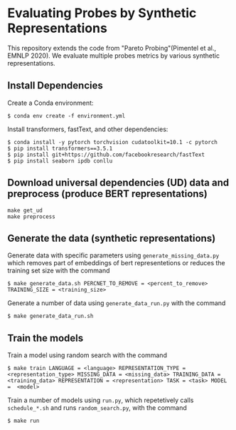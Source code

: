 # Evaluating Probes by Synthetic Representations

This repository extends the code from "Pareto Probing"(Pimentel et al., EMNLP 2020). We evaluate multiple probes metrics by various synthetic representations.

## Install Dependencies
Create a Conda environment:
```
$ conda env create -f environment.yml
```

Install transformers, fastText, and other dependencies:
```
$ conda install -y pytorch torchvision cudatoolkit=10.1 -c pytorch
$ pip install transformers==3.5.1
$ pip install git+https://github.com/facebookresearch/fastText
$ pip install seaborn ipdb conllu

```

## Download universal dependencies (UD) data and preprocess (produce BERT representations)

```
make get_ud
make preprocess
```

## Generate the data (synthetic representations)

Generate data with specific parameters using `generate_missing_data.py` which removes part of embeddings of bert representetions or reduces the training set size with the command
```
$ make generate_data.sh PERCNET_TO_REMOVE = <percent_to_remove> TRAINING_SIZE = <training_size>
```

Generate a number of data using `generate_data_run.py` with the command
```
$ make generate_data_run.sh
```


## Train the models

Train a model using random search with the command
```
$ make train LANGUAGE = <language> REPRESENTATION_TYPE = <representation_type> MISSING_DATA = <missing_data> TRAINING_DATA = <training_data> REPRESENTATION = <representation> TASK = <task> MODEL =  <model> 
```

Train a number of models using `run.py`, which repetetively calls `schedule_*.sh` and runs `random_search.py`, with the command
```
$ make run
```

